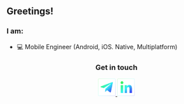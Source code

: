 ## Greetings!

### I am:

- 💻 Mobile Engineer (Android, iOS. Native, Multiplatform)

<h3 align="center">Get in touch</h3>

<p align="center">
  <a href="https://t.me/chilcotin" target="_blank">
    <img
      src="https://raw.githubusercontent.com/chilcotinn/chilcotinn/master/resources/icon_telegram.svg"
      alt="telegram contact icon"
      width="40"
      height="40"
    />
  </a>
  <a href="https://www.linkedin.com/in/chilcotin" target="_blank">
    <img
      src="https://raw.githubusercontent.com/chilcotinn/chilcotinn/master/resources/icon_linkedin.svg"
      alt="linkedin contact icon"
      width="40"
      height="40"
    />
  </a>
</p>

